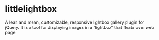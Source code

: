 # littlelightbox
A lean and mean, customizable,  responsive lightbox gallery plugin for jQuery. It is a tool for displaying images in a "lightbox" that floats over web page. 
